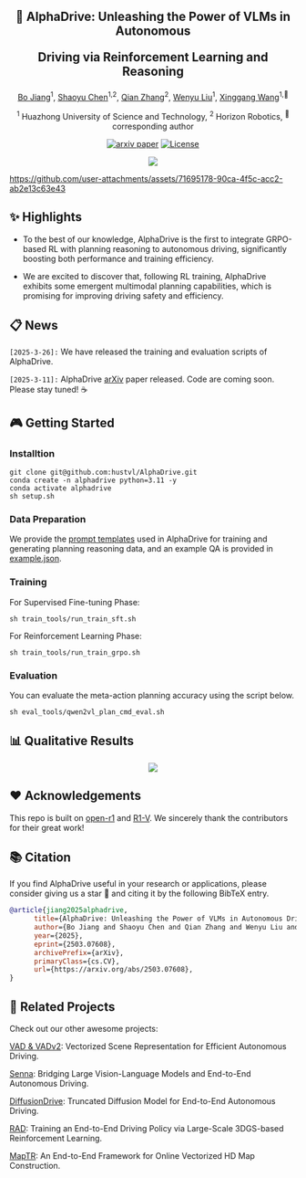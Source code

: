 <div align ="center">

<h2>🌌 AlphaDrive: Unleashing the Power of VLMs in Autonomous

Driving via Reinforcement Learning and Reasoning</h2>

[Bo Jiang](https://scholar.google.com/citations?user=UlDxGP0AAAAJ&hl=zh-CN)<sup>1</sup>, [Shaoyu Chen](https://scholar.google.com/citations?user=PIeNN2gAAAAJ&hl=en&oi=sra)<sup>1,2</sup>, [Qian Zhang](https://scholar.google.com/citations?user=pCY-bikAAAAJ&hl=zh-CN)<sup>2</sup>, [Wenyu Liu](http://eic.hust.edu.cn/professor/liuwenyu/)<sup>1</sup>, [Xinggang Wang](https://xwcv.github.io/)<sup>1,📧</sup>

<sup>1</sup> Huazhong University of Science and Technology,
<sup>2</sup> Horizon Robotics,
<sup>📧</sup> corresponding author


[![arxiv paper](https://img.shields.io/badge/arXiv-Paper-red)](https://arxiv.org/abs/2503.07608)
[![License](https://img.shields.io/badge/License-Apache%202.0-blue.svg)](https://opensource.org/licenses/Apache-2.0)

</div>

<div align="center">
<img src="./assets/arch.png">
</div>

https://github.com/user-attachments/assets/71695178-90ca-4f5c-acc2-ab2e13c63e43


## ✨ Highlights

* To the best of our knowledge, AlphaDrive is the first to integrate GRPO-based RL with planning reasoning to autonomous driving, significantly boosting both performance and training efficiency.

* We are excited to discover that, following RL training, AlphaDrive exhibits some emergent multimodal planning capabilities, which is promising for improving driving safety and efficiency.


## 📋 News

`[2025-3-26]:` We have released the training and evaluation scripts of AlphaDrive.

`[2025-3-11]:` AlphaDrive [arXiv](https://arxiv.org/abs/2503.07608) paper released. Code are coming soon. Please stay tuned! ☕️


## 🎮 Getting Started
### Installtion
```shell
git clone git@github.com:hustvl/AlphaDrive.git
conda create -n alphadrive python=3.11 -y
conda activate alphadrive
sh setup.sh
```

### Data Preparation
We provide the [prompt templates](https://github.com/hustvl/AlphaDrive/blob/main/data_tools/prompt_hub.py) used in AlphaDrive for training and generating planning reasoning data, and an example QA is provided in [example.json](https://github.com/hustvl/AlphaDrive/blob/main/data_tools/example.json).


### Training
For Supervised Fine-tuning Phase:
```shell
sh train_tools/run_train_sft.sh
```

For Reinforcement Learning Phase:
```shell
sh train_tools/run_train_grpo.sh
```

### Evaluation
You can evaluate the meta-action planning accuracy using the script below.
```shell
sh eval_tools/qwen2vl_plan_cmd_eval.sh
```


## 📊 Qualitative Results


<div align="center">
<img src="./assets/vis.png">
</div>


## ❤️ Acknowledgements

This repo is built on [open-r1](https://github.com/huggingface/open-r1) and [R1-V](https://github.com/Deep-Agent/R1-V). We sincerely thank the contributors for their great work!

## 📚 Citation
If you find AlphaDrive useful in your research or applications, please consider giving us a star &#127775; and citing it by the following BibTeX entry.


```bibtex
@article{jiang2025alphadrive,
      title={AlphaDrive: Unleashing the Power of VLMs in Autonomous Driving via Reinforcement Learning and Reasoning}, 
      author={Bo Jiang and Shaoyu Chen and Qian Zhang and Wenyu Liu and Xinggang Wang},
      year={2025},
      eprint={2503.07608},
      archivePrefix={arXiv},
      primaryClass={cs.CV},
      url={https://arxiv.org/abs/2503.07608}, 
}
```

## 🥰 Related Projects
Check out our other awesome projects:

[VAD & VADv2](https://github.com/hustvl/VAD): Vectorized Scene Representation for Efficient Autonomous Driving.

[Senna](https://github.com/hustvl/Senna): Bridging Large Vision-Language Models and End-to-End Autonomous Driving.

[DiffusionDrive](https://github.com/hustvl/DiffusionDrive): Truncated Diffusion Model for End-to-End Autonomous Driving.

[RAD](https://hgao-cv.github.io/RAD/): Training an End-to-End Driving Policy via Large-Scale 3DGS-based Reinforcement Learning.

[MapTR](https://github.com/hustvl/MapTR): An End-to-End Framework for Online Vectorized HD Map Construction.
